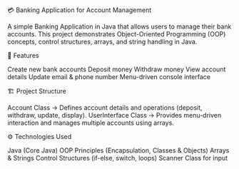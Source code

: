 💳 Banking Application for Account Management

A simple Banking Application in Java that allows users to manage their bank accounts.
This project demonstrates Object-Oriented Programming (OOP) concepts, control structures, arrays, and string handling in Java.


🚀 Features

Create new bank accounts
Deposit money
Withdraw money
View account details
Update email & phone number
Menu-driven console interface


🏗️ Project Structure

Account Class → Defines account details and operations (deposit, withdraw, update, display).
UserInterface Class → Provides menu-driven interaction and manages multiple accounts using arrays.


⚙️ Technologies Used

Java (Core Java)
OOP Principles (Encapsulation, Classes & Objects)
Arrays & Strings
Control Structures (if-else, switch, loops)
Scanner Class for input
